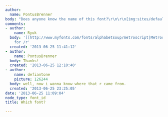 ```yaml
---
author:
  name: PontusBrenner
body: "Does anyone know the name of this font?\r\n\r\n[img:sites/default/files/old-images/ost_5139.jpg]"
comments:
- author:
    name: Ryuk
  body: '[[http://www.myfonts.com/fonts/alphabetsoup/metroscript|Metroscript]] except
    for /r'
  created: '2013-06-25 11:41:12'
- author:
    name: PontusBrenner
  body: Thanks!
  created: '2013-06-25 12:10:40'
- author:
    name: defiantone
    picture: 126244
  body: well, now i wanna know where that r came from.
  created: '2013-06-25 23:25:05'
date: '2013-06-25 11:09:04'
node_type: font_id
title: Which font?

---
```

